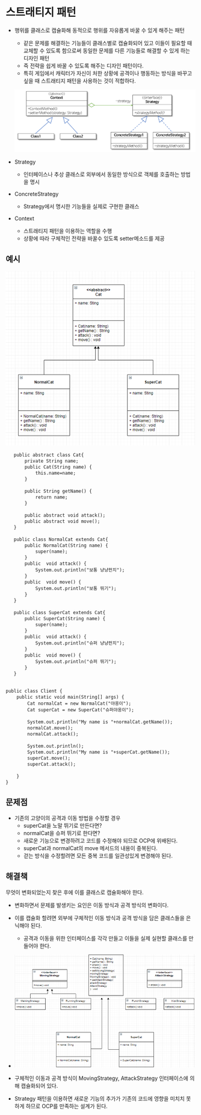 스트래티지 패턴
======================================

* 행위를 클래스로 캡슐화해 동적으로 행위를 자유롭게 바꿀 수 있게 해주는 패턴
  - 같은 문제를 해결하는 기능들이 클래스별로 캡슐화되어 있고 이들이 필요할 때 교체할 수 있도록 함으로써 동일한 문제를 다른 기능들로 해결할 수 있게 하는 디자인 패턴
  - 즉 전략을 쉽게 바꿀 수 있도록 해주는 디자인 패턴이다.
  - 특히 게임에서 캐릭터가 자신이 처한 상황에 공격이나 행동하는 방식을 바꾸고 싶을 때 스트래티지 패턴을 사용하는 것이 적합하다.
  
  ![strategy ex](../img/strategy.PNG)
  
  
* Strategy
  - 인터페이스나 추상 클래스로 외부에서 동일한 방식으로 객체를 호출하는 방법을 명시
* ConcreteStrategy
  - Strategy에서 명시한 기능들을 실제로 구현한 클래스
* Context
  - 스트래티지 패턴을 이용하는 역할을 수행
  - 상황에 따라 구체적인 전략을 바꿀수 있도록 setter메소드를 제공
  
  

예시
--------------------------------------
 ![고양이 만들기](../img/cat.PNG)
 
 ~~~
	public abstract class Cat{
		private String name;
		public Cat(String name) {
			this.name=name;
		}
		
		public String getName() {
			return name;
		}
		
		public abstract void attack();
		public abstract void move();
	}
	
	public class NormalCat extends Cat{
		public NormalCat(String name) {
			super(name);
		}
		public  void attack() {
			System.out.println("보통 냥냥펀치");
		}
		public  void move() {
			System.out.println("보통 뛰기");
		}
	}
	
	public class SuperCat extends Cat{
		public SuperCat(String name) {
			super(name);
		}
		public  void attack() {
			System.out.println("슈퍼 냥냥펀치");
		}
		public  void move() {
			System.out.println("슈퍼 뛰기");
		}
	} 


~~~

~~~
public class Client {
	public static void main(String[] args) {
		Cat normalCat = new NormalCat("야옹이");
		Cat superCat = new SuperCat("슈퍼야옹이");
		
		System.out.println("My name is "+normalCat.getName());
		normalCat.move();
		normalCat.attack();
		
		System.out.println();
		System.out.println("My name is "+superCat.getName());
		superCat.move();
		superCat.attack();
		
	}
}
~~~

문제점
-----------------------------------------------------
* 기존의 고양이의 공격과 이동 방법을 수정할 경우
	- superCat을 노말 뛰기로 만든다면?
	- normalCat을 슈퍼 뛰기로 한다면?
	- 새로운 기능으로 변경하려고 코드를 수정해야 되므로 OCP에 위배된다.
	- superCat과 normalCat의 move 메서드의 내용이 중복된다.
	- 걷는 방식을 수정할려면 모든 중복 코드를 일관성있게 변경해야 된다.
	

해결책
------------------------------------------------------

무엇이 변화되었는지 찾은 후에 이를 클래스로 캡슐화해야 한다.
- 변화하면서 문제를 발생키는 요인은 이동 방식과 공격 방식의 변화이다.
- 이를 캡슐화 할려면 외부에 구체적인 이동 방식과 공격 방식을 담은 클래스들을 은닉해야 된다.
	* 공격과 이동을 위한 인터페이스를 각각 만들고 이들을 실제 실현할 클래스를 만들어야 한다.
- ![strategy ex](../img/cat2.PNG)
 
- 구체적인 이동과 공격 방식이 MovingStrategy, AttackStrategy 인터페이스에 의해 캡슐화되어 있다.
- Strategy 패턴을 이용하면 새로운 기능의 추가가 기존의 코드에 영향을 미치치 못하게 하므로 OCP를 만족하는 설계가 된다.

